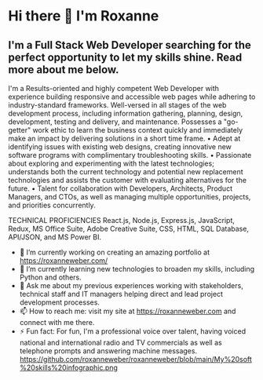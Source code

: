 # Hi there 👋 I'm Roxanne
## I'm a Full Stack Web Developer searching for the perfect opportunity to let my skills shine. Read more about me below.

I'm a Results-oriented and highly competent Web Developer with experience building responsive and accessible web pages while adhering to industry-standard frameworks. Well-versed in all stages of the web development process, including information gathering, planning, design, development, testing and delivery, and maintenance. Possesses a "go-getter" work ethic to learn the business context quickly and immediately make an impact by delivering solutions in a short time frame.
   • Adept at identifying issues with existing web designs, creating innovative new software programs with complimentary troubleshooting skills.
   • Passionate about exploring and experimenting with the latest technologies; understands both the current technology and potential new replacement technologies and assists the customer with evaluating alternatives for the future.
   • Talent for collaboration with Developers, Architects, Product Managers, and CTOs, as well as managing multiple opportunities, projects, and priorities concurrently.

TECHNICAL PROFICIENCIES
React.js, Node.js, Express.js, JavaScript, Redux, MS Office Suite, Adobe Creative Suite, CSS, HTML, SQL Database, API/JSON, and MS Power BI.

- 🔭 I’m currently working on creating an amazing portfolio at https://roxanneweber.com/
- 🌱 I’m currently learning new technologies to broaden my skills, including Python and others.
- 💬 Ask me about my previous experiences working with stakeholders, technical staff and IT managers helping direct and lead project development processes.
- 📫 How to reach me: visit my site at https://roxanneweber.com and connect with me there.
- ⚡ Fun fact: For fun, I'm a professional voice over talent, having voiced national and international radio and TV commercials as well as telephone prompts and answering machine messages.
https://github.com/roxanneweber/roxanneweber/blob/main/My%20soft%20skills%20infographic.png


